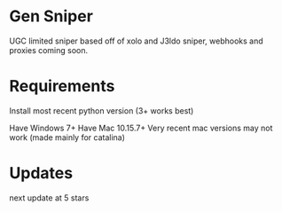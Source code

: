 # Gen Sniper
UGC limited sniper based off of xolo and J3ldo sniper, webhooks and proxies coming soon.

# Requirements
Install most recent python version (3+ works best)

Have Windows 7+
Have Mac 10.15.7+
Very recent mac versions may not work (made mainly for catalina)

# Updates
next update at 5 stars
